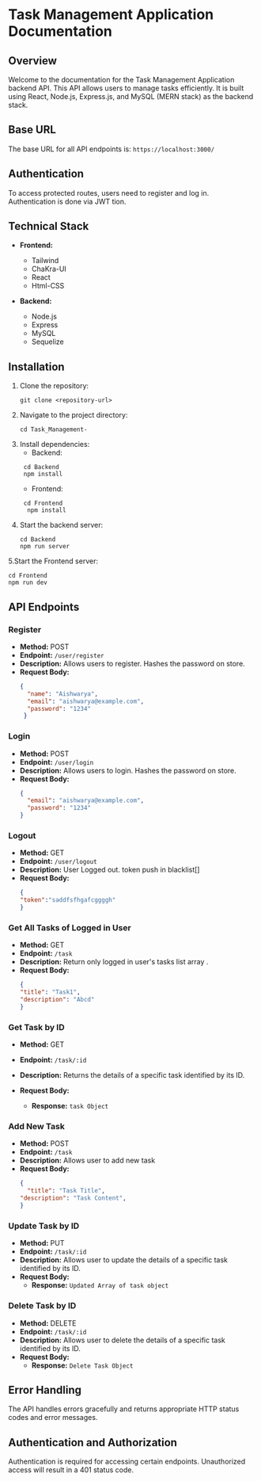# Task Management Application Documentation

## Overview

Welcome to the documentation for the Task Management Application backend API. This API allows users to manage tasks efficiently. It is built using React, Node.js, Express.js, and MySQL (MERN stack) as the backend stack.

## Base URL
The base URL for all API endpoints is: `https://localhost:3000/`

## Authentication
To access protected routes, users need to register and log in. Authentication is done via JWT tion.

## Technical Stack

- **Frontend:**
  - Tailwind
  - ChaKra-UI
  - React
  - Html-CSS

- **Backend:**
  - Node.js
  - Express
  - MySQL
  - Sequelize

## Installation

1. Clone the repository:
   ```
   git clone <repository-url>
   ```
3. Navigate to the project directory:
   ```
   cd Task_Management-

   ```
5. Install dependencies:
   - Backend:
   ```
    cd Backend
    npm install
   ````
   - Frontend:
   ```
    cd Frontend
     npm install
   ```
6. Start the backend server:
   ```
   cd Backend
   npm run server
   ```
 5.Start the Frontend server:
   ```
   cd Frontend
   npm run dev
   ```
## API Endpoints

### Register
- **Method:** POST
- **Endpoint:** `/user/register`
- **Description:** Allows users to register. Hashes the password on store.
- **Request Body:**
  ```json
  {
    "name": "Aishwarya",
    "email": "aishwarya@example.com",
    "password": "1234"
   }

 ### Login
- **Method:** POST
- **Endpoint:** `/user/login`
- **Description:** Allows users to login. Hashes the password on store.
- **Request Body:**
  ```json
  {
    "email": "aishwarya@example.com",
    "password": "1234"
  }

 ### Logout
- **Method:** GET
- **Endpoint:** `/user/logout`
- **Description:** User Logged out. token push in blacklist[]
- **Request Body:**
  ```json
  {
  "token":"saddfsfhgafcggggh"
  }

### Get All Tasks of Logged in User
- **Method:** GET
- **Endpoint:** `/task`
- **Description:** Return only logged in user's tasks list array .
- **Request Body:**
  ```json
  {
  "title": "Task1",
  "description": "Abcd"
  }

### Get Task by ID
- **Method:** GET
- **Endpoint:** `/task/:id`
- **Description:** Returns the details of a specific task identified by its ID.

- **Request Body:**
  - **Response:** `task Object`
 
### Add New Task
- **Method:** POST
- **Endpoint:** `/task`
- **Description:** Allows user to add new task 
- **Request Body:**
  ```json
  {
    "title": "Task Title",
  "description": "Task Content",
  }

 ### Update Task by ID
- **Method:** PUT
- **Endpoint:** `/task/:id`
- **Description:** Allows user to update the details of a specific task identified by its ID. 
- **Request Body:**
  - **Response:** `Updated Array of task object`

 ### Delete Task by ID
- **Method:** DELETE
- **Endpoint:** `/task/:id`
- **Description:** Allows user to delete the details of a specific task identified by its ID. 
- **Request Body:**
  - **Response:** `Delete Task Object`

## Error Handling

The API handles errors gracefully and returns appropriate HTTP status codes and error messages.

## Authentication and Authorization

Authentication is required for accessing certain endpoints. Unauthorized access will result in a 401 status code.





